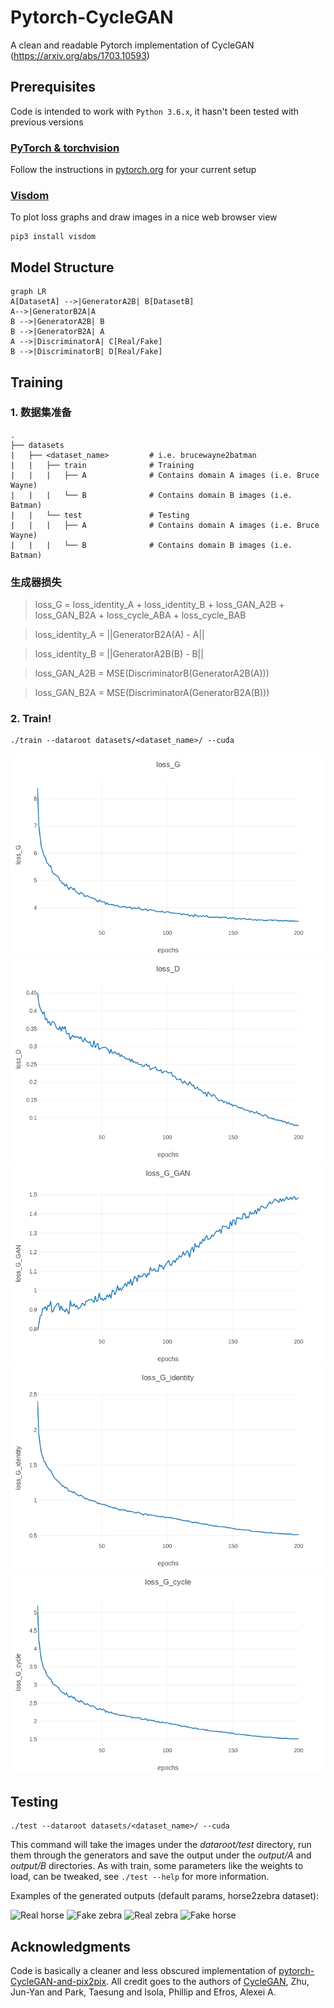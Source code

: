 # Pytorch-CycleGAN
A clean and readable Pytorch implementation of CycleGAN (https://arxiv.org/abs/1703.10593)

## Prerequisites
Code is intended to work with ```Python 3.6.x```, it hasn't been tested with previous versions

### [PyTorch & torchvision](http://pytorch.org/)
Follow the instructions in [pytorch.org](http://pytorch.org) for your current setup

### [Visdom](https://github.com/facebookresearch/visdom)
To plot loss graphs and draw images in a nice web browser view
```
pip3 install visdom
```

## Model Structure

```mermaid
graph LR
A[DatasetA] -->|GeneratorA2B| B[DatasetB]
A-->|GeneratorB2A|A
B -->|GeneratorA2B| B
B -->|GeneratorB2A| A
A -->|DiscriminatorA| C[Real/Fake]
B -->|DiscriminatorB| D[Real/Fake]
```

## Training
### 1. 数据集准备
    .
    ├── datasets                   
    |   ├── <dataset_name>         # i.e. brucewayne2batman
    |   |   ├── train              # Training
    |   |   |   ├── A              # Contains domain A images (i.e. Bruce Wayne)
    |   |   |   └── B              # Contains domain B images (i.e. Batman)
    |   |   └── test               # Testing
    |   |   |   ├── A              # Contains domain A images (i.e. Bruce Wayne)
    |   |   |   └── B              # Contains domain B images (i.e. Batman)
### 生成器损失
>loss_G = loss_identity_A + loss_identity_B + loss_GAN_A2B + loss_GAN_B2A + loss_cycle_ABA + loss_cycle_BAB

> loss_identity_A = ||GeneratorB2A(A) - A||

> loss_identity_B = ||GeneratorA2B(B) - B||

> loss_GAN_A2B = MSE(DiscriminatorB(GeneratorA2B(A)))

> loss_GAN_B2A = MSE(DiscriminatorA(GeneratorB2A(B)))




    
### 2. Train!
```
./train --dataroot datasets/<dataset_name>/ --cuda
```

![Generator loss](./output/loss_G.png)
![Discriminator loss](./output/loss_D.png)
![Generator GAN loss](./output/loss_G_GAN.png)
![Generator identity loss](./output/loss_G_identity.png)
![Generator cycle loss](./output/loss_G_cycle.png)

## Testing
```
./test --dataroot datasets/<dataset_name>/ --cuda
```
This command will take the images under the *dataroot/test* directory, run them through the generators and save the output under the *output/A* and *output/B* directories. As with train, some parameters like the weights to load, can be tweaked, see ```./test --help``` for more information.

Examples of the generated outputs (default params, horse2zebra dataset):

![Real horse](https://github.com/ai-tor/PyTorch-CycleGAN/raw/master/output/real_A.jpg)
![Fake zebra](https://github.com/ai-tor/PyTorch-CycleGAN/raw/master/output/fake_B.png)
![Real zebra](https://github.com/ai-tor/PyTorch-CycleGAN/raw/master/output/real_B.jpg)
![Fake horse](https://github.com/ai-tor/PyTorch-CycleGAN/raw/master/output/fake_A.png)



## Acknowledgments
Code is basically a cleaner and less obscured implementation of [pytorch-CycleGAN-and-pix2pix](https://github.com/junyanz/pytorch-CycleGAN-and-pix2pix). All credit goes to the authors of [CycleGAN](https://arxiv.org/abs/1703.10593), Zhu, Jun-Yan and Park, Taesung and Isola, Phillip and Efros, Alexei A.

